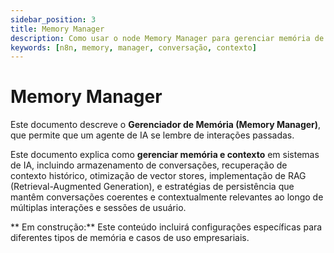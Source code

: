 ```yaml
---
sidebar_position: 3
title: Memory Manager
description: Como usar o node Memory Manager para gerenciar memória de conversação
keywords: [n8n, memory, manager, conversação, contexto]
---
```


# Memory Manager

Este documento descreve o **Gerenciador de Memória (Memory Manager)**, que permite que um agente de IA se lembre de interações passadas.

Este documento explica como **gerenciar memória e contexto** em sistemas de IA, incluindo armazenamento de conversações, recuperação de contexto histórico, otimização de vector stores, implementação de RAG (Retrieval-Augmented Generation), e estratégias de persistência que mantêm conversações coerentes e contextualmente relevantes ao longo de múltiplas interações e sessões de usuário.

** Em construção:** Este conteúdo incluirá configurações específicas para diferentes tipos de memória e casos de uso empresariais.
